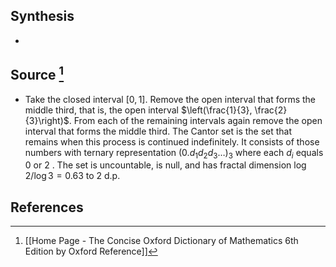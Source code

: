 ## Synthesis
- 
## Source [^1]
- Take the closed interval $[0, 1]$. Remove the open interval that forms the middle third, that is, the open interval $\left(\frac{1}{3}, \frac{2}{3}\right)$. From each of the remaining intervals again remove the open interval that forms the middle third. The Cantor set is the set that remains when this process is continued indefinitely. It consists of those numbers with ternary representation $\left(0 . d_{1} d_{2} d_{3} \ldots\right)_{3}$ where each $d_{i}$ equals 0 or 2 . The set is uncountable, is null, and has fractal dimension $\log 2 / \log 3=0.63$ to 2 d.p.
## References

[^1]: [[Home Page - The Concise Oxford Dictionary of Mathematics 6th Edition by Oxford Reference]]